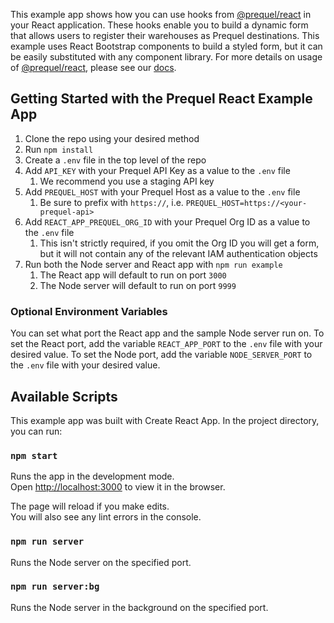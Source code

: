 This example app shows how you can use hooks from [@prequel/react](https://www.npmjs.com/package/@prequel/react) in your React application. These hooks enable you to build a dynamic form that allows users to register their warehouses as Prequel destinations. This example uses React Bootstrap components to build a styled form, but it can be easily substituted with any component library. For more details on usage of [@prequel/react](https://www.npmjs.com/package/@prequel/react), please see our [docs](https://docs.prequel.co/docs/react).

## Getting Started with the Prequel React Example App

1. Clone the repo using your desired method
2. Run `npm install`
3. Create a `.env` file in the top level of the repo
4. Add `API_KEY` with your Prequel API Key as a value to the `.env` file
    1. We recommend you use a staging API key
5. Add `PREQUEL_HOST` with your Prequel Host as a value to the `.env` file
    1. Be sure to prefix with `https://`, i.e. `PREQUEL_HOST=https://<your-prequel-api>`
6. Add `REACT_APP_PREQUEL_ORG_ID` with your Prequel Org ID as a value to the `.env` file
    1. This isn't strictly required, if you omit the Org ID you will get a form, but it will not contain any of the relevant IAM authentication objects
7. Run both the Node server and React app with `npm run example`
    1. The React app will default to run on port `3000`
    2. The Node server will default to run on port `9999`

### Optional Environment Variables

You can set what port the React app and the sample Node server run on. To set the React port, add the variable `REACT_APP_PORT` to the `.env` file with your desired value. To set the Node port, add the variable `NODE_SERVER_PORT` to the `.env` file with your desired value.

## Available Scripts

This example app was built with Create React App. In the project directory, you can run:

### `npm start`

Runs the app in the development mode.\
Open [http://localhost:3000](http://localhost:3000) to view it in the browser.

The page will reload if you make edits.\
You will also see any lint errors in the console.

### `npm run server`

Runs the Node server on the specified port.

### `npm run server:bg`

Runs the Node server in the background on the specified port.
